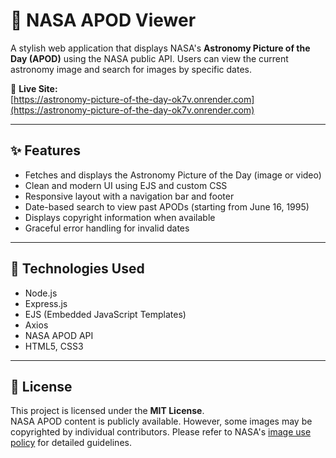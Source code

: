 # 🌌 NASA APOD Viewer

A stylish web application that displays NASA's **Astronomy Picture of the Day (APOD)** using the NASA public API. Users can view the current astronomy image and search for images by specific dates.

🚀 **Live Site:**  
[https://astronomy-picture-of-the-day-ok7v.onrender.com](https://astronomy-picture-of-the-day-ok7v.onrender.com)

---

## ✨ Features

- Fetches and displays the Astronomy Picture of the Day (image or video)
- Clean and modern UI using EJS and custom CSS
- Responsive layout with a navigation bar and footer
- Date-based search to view past APODs (starting from June 16, 1995)
- Displays copyright information when available
- Graceful error handling for invalid dates

---

## 🔧 Technologies Used

- Node.js
- Express.js
- EJS (Embedded JavaScript Templates)
- Axios
- NASA APOD API
- HTML5, CSS3

---

## 📝 License

This project is licensed under the **MIT License**.  
NASA APOD content is publicly available. However, some images may be copyrighted by individual contributors. Please refer to NASA's [image use policy](https://www.nasa.gov/multimedia/guidelines/index.html) for detailed guidelines.
